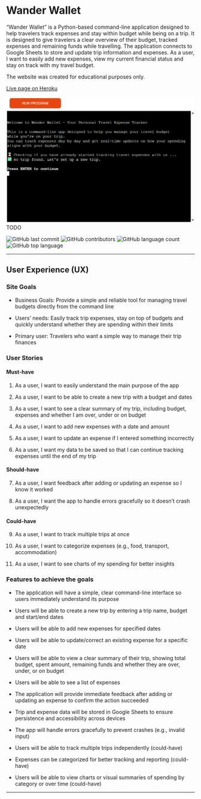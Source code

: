 # Wander Wallet

“Wander Wallet” is a Python-based command-line application designed to help travelers track expenses and stay within budget while being on a trip. It is designed to give travelers a clear overview of their budget, tracked expenses and remaining funds while travelling. The application connects to Google Sheets to store and update trip information and expenses. As a user, I want to easily add new expenses, view my current financial status and stay on track with my travel budget.

The website was created for educational purposes only.

[Live page on Heroku](https://wander-wallet-c4d586c6e78d.herokuapp.com/)

![Wander Wallet Website Start Screen](docs/start-screen.png) TODO

![GitHub last commit](https://img.shields.io/github/last-commit/kathrinmzl/organizedLife?color=red)
![GitHub contributors](https://img.shields.io/github/contributors/kathrinmzl/organizedLife?color=orange)
![GitHub language count](https://img.shields.io/github/languages/count/kathrinmzl/organizedLife?color=yellow)
![GitHub top language](https://img.shields.io/github/languages/top/kathrinmzl/organizedLife?color=green)


- - -

## User Experience (UX)

### Site Goals

- Business Goals: Provide a simple and reliable tool for managing travel budgets directly from the command line

- Users’ needs: Easily track trip expenses, stay on top of budgets and quickly understand whether they are spending within their limits

- Primary user: Travelers who want a simple way to manage their trip finances

### User Stories

#### Must-have

1. As a user, I want to easily understand the main purpose of the app

2. As a user, I want to be able to create a new trip with a budget and dates

3. As a user, I want to see a clear summary of my trip, including budget, expenses and whether I am over, under or on budget

4. As a user, I want to add new expenses with a date and amount

5. As a user, I want to update an expense if I entered something incorrectly

6. As a user, I want my data to be saved so that I can continue tracking expenses until the end of my trip

#### Should-have

7. As a user, I want feedback after adding or updating an expense so I know it worked

8. As a user, I want the app to handle errors gracefully so it doesn’t crash unexpectedly

#### Could-have

9. As a user, I want to track multiple trips at once

10. As a user, I want to categorize expenses (e.g., food, transport, accommodation)

11. As a user, I want to see charts of my spending for better insights

### Features to achieve the goals

- The application will have a simple, clear command-line interface so users immediately understand its purpose

- Users will be able to create a new trip by entering a trip name, budget and start/end dates

- Users will be able to add new expenses for specified dates

- Users will be able to update/correct an existing expense for a specific date

- Users will be able to view a clear summary of their trip, showing total budget, spent amount, remaining funds and whether they are over, under, or on budget

- Users will be able to see a list of expenses

- The application will provide immediate feedback after adding or updating an expense to confirm the action succeeded

- Trip and expense data will be stored in Google Sheets to ensure persistence and accessibility across devices

- The app will handle errors gracefully to prevent crashes (e.g., invalid input)

- Users will be able to track multiple trips independently (could-have)

- Expenses can be categorized for better tracking and reporting (could-have)

- Users will be able to view charts or visual summaries of spending by category or over time (could-have)

- - -